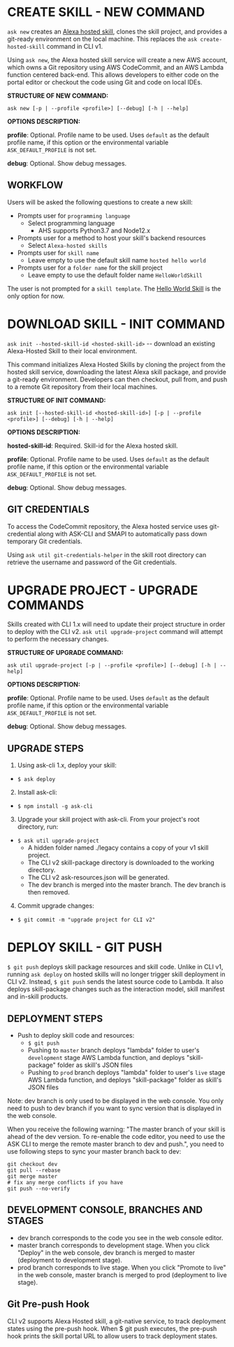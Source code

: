 # CREATE SKILL - NEW COMMAND

`ask new` creates an [Alexa hosted skill](https://developer.amazon.com/en-US/docs/alexa/hosted-skills/build-a-skill-end-to-end-using-an-alexa-hosted-skill.html), clones the skill project, and provides a git-ready environment on the local machine. This replaces the `ask create-hosted-skill` command in CLI v1.

Using `ask new`, the Alexa hosted skill service will create a new AWS account, which owns a Git repository using AWS CodeCommit, and an AWS Lambda function centered back-end. This allows developers to either code on the portal editor or checkout the code using Git and code on local IDEs.

**STRUCTURE OF NEW COMMAND:**

`ask new [-p | --profile <profile>] [--debug] [-h | --help]`

**OPTIONS DESCRIPTION:**

**profile**: Optional. Profile name to be used. Uses `default` as the default profile name, if this option or the environmental variable `ASK_DEFAULT_PROFILE` is not set.

**debug**: Optional. Show debug messages.

## WORKFLOW

Users will be asked the following questions to create a new skill:

* Prompts user for `programming language`
  * Select programming language
    * AHS supports Python3.7 and Node12.x
* Prompts user for a method to host your skill's backend resources
  * Select `Alexa-hosted skills`
* Prompts user for `skill name`
  * Leave empty to use the default skill name  `hosted hello world`
* Prompts user for a `folder name` for the skill project
  * Leave empty to use the default folder name  `HelloWorldSkill`

The user is not prompted for a `skill template`. The [Hello World Skill](https://github.com/alexa/skill-sample-nodejs-hello-world) is the only option for now.

# DOWNLOAD SKILL - INIT COMMAND

`ask init --hosted-skill-id <hosted-skill-id>` -- download an existing Alexa-Hosted Skill to their local environment.

This command initializes Alexa Hosted Skills by cloning the project from the hosted skill service, downloading the latest Alexa skill package, and provide a git-ready environment. Developers can then checkout, pull from, and push to a remote Git repository from their local machines.

**STRUCTURE OF INIT COMMAND:**

`ask init [--hosted-skill-id <hosted-skill-id>] [-p | --profile <profile>] [--debug] [-h | --help]`

**OPTIONS DESCRIPTION:**

**hosted-skill-id**: Required. Skill-id for the Alexa hosted skill.

**profile**: Optional. Profile name to be used. Uses `default` as the default profile name, if this option or the environmental variable `ASK_DEFAULT_PROFILE` is not set.

**debug**: Optional. Show debug messages.

## GIT CREDENTIALS

To access the CodeCommit repository, the Alexa hosted service uses git-credential along with ASK-CLI and SMAPI to automatically pass down temporary Git credentials.

Using `ask util git-credentials-helper` in the skill root directory can retrieve the username and password of the Git credentials.

# UPGRADE PROJECT - UPGRADE COMMANDS

Skills created with CLI 1.x will need to update their project structure in order to deploy with the CLI v2.
`ask util upgrade-project` command will attempt to perform the necessary changes.

**STRUCTURE OF UPGRADE COMMAND:**

`ask util upgrade-project [-p | --profile <profile>] [--debug] [-h | --help]`

**OPTIONS DESCRIPTION:**

**profile**: Optional. Profile name to be used. Uses `default` as the default profile name, if this option or the environmental variable `ASK_DEFAULT_PROFILE` is not set.

**debug**: Optional. Show debug messages.

## UPGRADE STEPS

1. Using ask-cli 1.x, deploy your skill:
  * `$ ask deploy`
2. Install ask-cli:
  * `$ npm install -g ask-cli`
3. Upgrade your skill project with ask-cli. From your project's root directory, run:
  * `$ ask util upgrade-project`
    * A hidden folder named ./legacy contains a copy of your v1 skill project.
    * The CLI v2 skill-package directory is downloaded to the working directory.
    * The CLI v2 ask-resources.json will be generated.
    * The dev branch is merged into the master branch. The dev branch is then removed.
4. Commit upgrade changes:

* `$ git commit -m "upgrade project for CLI v2"`

# DEPLOY SKILL - GIT PUSH

`$ git push` deploys skill package resources and skill code.
Unlike in CLI v1, running `ask deploy` on hosted skills will no longer trigger skill deployment in CLI v2.
Instead, `$ git push` sends the latest source code to Lambda.  It also deploys skill-package changes such as the interaction model, skill manifest and in-skill products.

## DEPLOYMENT STEPS

* Push to deploy skill code and resources:
  * `$ git push`
  * Pushing to `master` branch deploys "lambda" folder to user's `development` stage AWS Lambda function, and deploys "skill-package" folder as skill's JSON files
  * Pushing to `prod` branch deploys "lambda" folder to user's `live` stage AWS Lambda function, and deploys "skill-package" folder as skill's JSON files

Note: dev branch is only used to be displayed in the web console. You only need to push to dev branch if you want to sync version that is displayed in the web console.

When you receive the following warning: "The master branch of your skill is ahead of the dev version. To re-enable the code editor, you need to use the ASK CLI to merge the remote master branch to dev and push.", you need to use following steps to sync your master branch back to dev:

```shell
git checkout dev
git pull --rebase
git merge master
# fix any merge conflicts if you have
git push --no-verify
```

## DEVELOPMENT CONSOLE, BRANCHES AND STAGES

* dev branch corresponds to the code you see in the web console editor.
* master branch corresponds to development stage. When you click "Deploy" in the web console, dev branch is merged to master (deployment to development stage).
* prod branch corresponds to live stage. When you click "Promote to live" in the web console, master branch is merged to prod (deployment to live stage).

## Git Pre-push Hook

CLI v2 supports Alexa Hosted skill, a git-native service, to track deployment states using the pre-push hook. When $ git push executes, the pre-push hook prints the skill portal URL to allow users to track deployment states.
